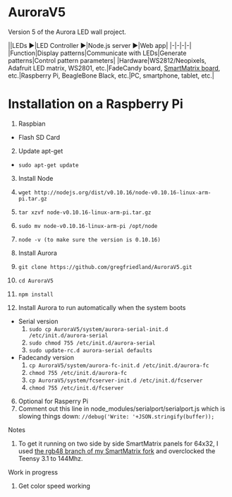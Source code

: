AuroraV5
===========

Version 5 of the Aurora LED wall project.

||LEDs ▶︎|LED Controller ▶︎|Node.js server ▶︎|Web app|
|-|-|-|-|
|Function|Display patterns|Communicate with LEDs|Generate patterns|Control pattern parameters|
|Hardware|WS2812/Neopixels, Adafruit LED matrix, WS2801, etc.|FadeCandy board, [SmartMatrix board](https://www.adafruit.com/products/1902), etc.|Raspberry Pi, BeagleBone Black, etc.|PC, smartphone, tablet, etc.|

# Installation on a Raspberry Pi

1. Raspbian
 * Flash SD Card

2. Update apt-get
  * `sudo apt-get update`

3. Install Node
  1. `wget http://nodejs.org/dist/v0.10.16/node-v0.10.16-linux-arm-pi.tar.gz`
  2. `tar xzvf node-v0.10.16-linux-arm-pi.tar.gz`
  3. `sudo mv node-v0.10.16-linux-arm-pi /opt/node`
  4. `node -v (to make sure the version is 0.10.16)`

4. Install Aurora
  1. `git clone https://github.com/gregfriedland/AuroraV5.git`
  2. `cd AuroraV5`
  3. `npm install`

5. Install Aurora to run automatically when the system boots
  * Serial version
    1. `sudo cp AuroraV5/system/aurora-serial-init.d /etc/init.d/aurora-serial`
    2. `sudo chmod 755 /etc/init.d/aurora-serial`
    3. `sudo update-rc.d aurora-serial defaults`
  * Fadecandy version
    1. `cp AuroraV5/system/aurora-fc-init.d /etc/init.d/aurora-fc`
    2. `chmod 755 /etc/init.d/aurora-fc`
    3. `cp AuroraV5/system/fcserver-init.d /etc/init.d/fcserver`
    4. `chmod 755 /etc/init.d/fcserver`

6. Optional for Rasperry Pi
  1. Comment out this line in node_modules/serialport/serialport.js which is slowing things down: `//debug('Write: '+JSON.stringify(buffer));`


Notes
1. To get it running on two side by side SmartMatrix panels for 64x32, I used [the rgb48 branch of my SmartMatrix fork](https://github.com/gregfriedland/SmartMatrix) and overclocked the Teensy 3.1 to 144Mhz.

Work in progress
1. Get color speed working
